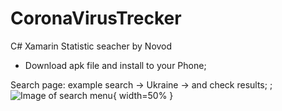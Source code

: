# CoronaVirusTrecker
 C# Xamarin Statistic seacher by Novod

* Download apk file and install to your Phone;

Search page: example search -> Ukraine -> and check results;
![<img src="https://i.ibb.co/7ybHYJ4/photo5371104097299705427.jpg" width="250"/>](https://i.ibb.co/7ybHYJ4/photo5371104097299705427.jpg);
![Image of search menu](https://i.ibb.co/kBfnySK/1photo5371104097299705426.jpg){ width=50% }